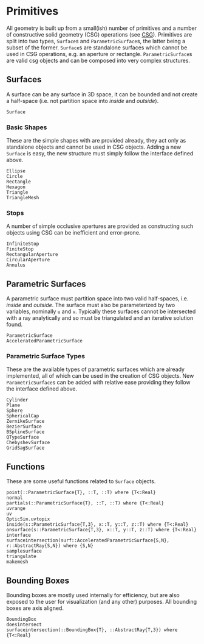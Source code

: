 # Primitives

All geometry is built up from a small(ish) number of primitives and a number of constructive solid geometry (CSG) operations (see [CSG](@ref)).
Primitives are split into two types, `Surface`s and `ParametricSurface`s, the latter being a subset of the former.
`Surface`s are standalone surfaces which cannot be used in CSG operations, e.g. an aperture or rectangle.
`ParametricSurface`s are valid csg objects and can be composed into very complex structures.

## Surfaces

A surface can be any surface in 3D space, it can be bounded and not create a half-space (i.e. not partition space into _inside_ and _outside_).

```@docs
Surface
```

### Basic Shapes

These are the simple shapes with are provided already, they act only as standalone objects and cannot be used in CSG objects.
Adding a new `Surface` is easy, the new structure must simply follow the interface defined above.

```@docs
Ellipse
Circle
Rectangle
Hexagon
Triangle
TriangleMesh
```

### Stops

A number of simple occlusive apertures are provided as constructing such objects using CSG can be inefficient and error-prone.

```@docs
InfiniteStop
FiniteStop
RectangularAperture
CircularAperture
Annulus
```

## Parametric Surfaces

A parametric surface must partition space into two valid half-spaces, i.e. _inside_ and _outside_.
The surface must also be parameterized by two variables, nominally `u` and `v`.
Typically these surfaces cannot be intersected with a ray analytically and so must be triangulated and an iterative solution found.

```@docs
ParametricSurface
AcceleratedParametricSurface
```

### Parametric Surface Types

These are the available types of parametric surfaces which are already implemented, all of which can be used in the creation of CSG objects.
New `ParametricSurface`s can be added with relative ease providing they follow the interface defined above.

```@docs
Cylinder
Plane
Sphere
SphericalCap
ZernikeSurface
BezierSurface
BSplineSurface
QTypeSurface
ChebyshevSurface
GridSagSurface
```

## Functions

These are some useful functions related to `Surface` objects.

```@docs
point(::ParametricSurface{T}, ::T, ::T) where {T<:Real}
normal
partials(::ParametricSurface{T}, ::T, ::T) where {T<:Real}
uvrange
uv
OpticSim.uvtopix
inside(s::ParametricSurface{T,3}, x::T, y::T, z::T) where {T<:Real}
onsurface(s::ParametricSurface{T,3}, x::T, y::T, z::T) where {T<:Real}
interface
surfaceintersection(surf::AcceleratedParametricSurface{S,N}, r::AbstractRay{S,N}) where {S,N}
samplesurface
triangulate
makemesh
```

## Bounding Boxes

Bounding boxes are mostly used internally for efficiency, but are also exposed to the user for visualization (and any other) purposes.
All bounding boxes are axis aligned.

```@docs
BoundingBox
doesintersect
surfaceintersection(::BoundingBox{T}, ::AbstractRay{T,3}) where {T<:Real}
```
